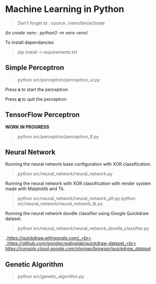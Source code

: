 # Machine Learning in Python

> Don't forget to : source ./venv/bin/activate

_(to create venv :  python3 -m venv venv)_

To install dependancies

> pip install -r requirements.txt
## Simple Perceptron

> python src/perceptron/perceptron_ui.py

Press __s__ to start the perceptron

Press __q__ to quit the perceptron

## TensorFlow Perceptron

__WORK IN PROGRESS__

> python src/perceptron/perceptron_tf.py

## Neural Network

Running the neural network base configuration with XOR classification.
> python src/neural_network/neural_network.py


Running the neural network with XOR classification with render system made with Matplotlib and Tk.
> python src/neural_network/neural_network_plt.py
> python src/neural_network/neural_network_tk.py

Running the neural network doodle classifier using Google Quickdraw dataset.
> python src/neural_network/neural_network_doodle_classifier.py

_https://quickdraw.withgoogle.com/_<br>
_https://github.com/googlecreativelab/quickdraw-dataset_<br>
_https://console.cloud.google.com/storage/browser/quickdraw_dataset_
## Genetic Algorithm

> python src/genetic_algorithm.py
